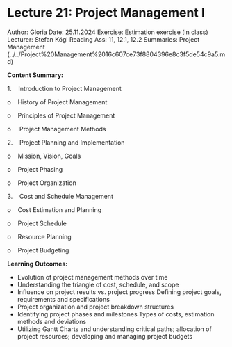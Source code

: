# Lecture 21: Project Management I

Author: Gloria
Date: 25.11.2024
Exercise: Estimation exercise (in class)
Lecturer: Stefan Kögl
Reading Ass: 11, 12.1, 12.2
Summaries: Project Management (../../Project%20Management%2016c607ce73f8804396e8c3f5de54c9a5.md)

**Content Summary:**

1.    Introduction to Project Management

o    History of Project Management

o    Principles of Project Management

o     Project Management Methods

2.    Project Planning and Implementation

o    Mission, Vision, Goals

o    Project Phasing

o    Project Organization

3.    Cost and Schedule Management

o    Cost Estimation and Planning

o    Project Schedule

o    Resource Planning

o    Project Budgeting

**Learning Outcomes:**

- Evolution of project management methods over time
- Understanding the triangle of cost, schedule, and scope
- Influence on project results vs. project progress Defining project goals, requirements and specifications
- Project organization and project breakdown structures
- Identifying project phases and milestones Types of costs, estimation methods and deviations
- Utilizing Gantt Charts and understanding critical paths; allocation of project resources; developing and managing project budgets
